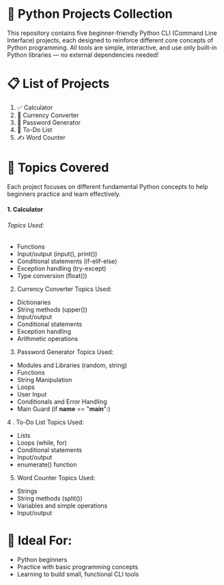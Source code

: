 # 🐍 Python Projects Collection
This repository contains five beginner-friendly Python CLI (Command Line Interface) projects, each designed to reinforce different core concepts of Python programming. All tools are simple, interactive, and use only built-in Python libraries — no external dependencies needed!

# 📋 List of Projects
1. ✅ Calculator
2. 💱 Currency Converter
3. 🔐 Password Generator
4. 📌 To-Do List
5. ✍️ Word Counter

# 🧠 Topics Covered
Each project focuses on different fundamental Python concepts to help beginners practice and learn effectively.
#### 1. Calculator
###### Topics Used:
- Functions
- Input/output (input(), print())
- Conditional statements (if-elif-else)
- Exception handling (try-except)
- Type conversion (float())

2. Currency Converter
Topics Used:
- Dictionaries
- String methods (upper())
- Input/output
- Conditional statements
- Exception handling
- Arithmetic operations

3. Password Generator
Topics Used:
- Modules and Libraries (random, string)
- Functions
- String Manipulation
- Loops
- User Input
- Conditionals and Error Handling
- Main Guard (if __name__ == "__main__":)

4 . To-Do List
Topics Used:
- Lists
- Loops (while, for)
- Conditional statements
- Input/output
- enumerate() function 

5. Word Counter
Topics Used:
- Strings
- String methods (split())
- Variables and simple operations
- Input/output

# 🚀 Ideal For:
- Python beginners
- Practice with basic programming concepts
- Learning to build small, functional CLI tools
  
